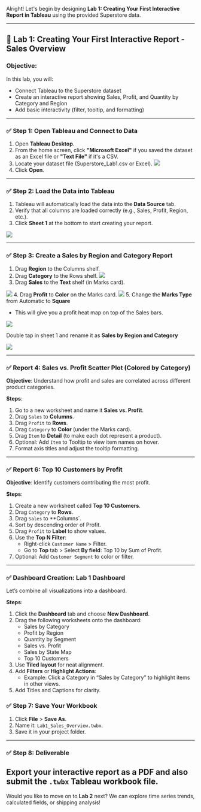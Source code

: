 Alright! Let's begin by designing **Lab 1: Creating Your First Interactive Report in Tableau** using the provided Superstore data.

---

## 📘 **Lab 1: Creating Your First Interactive Report - Sales Overview**

### Objective:
In this lab, you will:
- Connect Tableau to the Superstore dataset
- Create an interactive report showing Sales, Profit, and Quantity by Category and Region
- Add basic interactivity (filter, tooltip, and formatting)

---

### ✅ **Step 1: Open Tableau and Connect to Data**

1. Open **Tableau Desktop**.
2. From the home screen, click **"Microsoft Excel"** if you saved the dataset as an Excel file or **"Text File"** if it's a CSV.
3. Locate your dataset file (Superstore_Lab1.csv or Excel).
![](https://github.com/Neha-Chiluka/tableau-fundamentals/blob/master/Lab1/1.png?raw=true)
4. Click **Open**.

---

### ✅ **Step 2: Load the Data into Tableau**

1. Tableau will automatically load the data into the **Data Source** tab.
2. Verify that all columns are loaded correctly (e.g., Sales, Profit, Region, etc.).
3. Click **Sheet 1** at the bottom to start creating your report.

![](https://github.com/Neha-Chiluka/tableau-fundamentals/blob/master/Lab1/2.png?raw=true)

---

### ✅ **Step 3: Create a Sales by Region and Category Report**

1. Drag **Region** to the Columns shelf.
2. Drag **Category** to the Rows shelf.
![](https://github.com/Neha-Chiluka/tableau-fundamentals/blob/master/Lab1/3.png?raw=true)
3. Drag **Sales** to the **Text** shelf (in Marks card).

![](https://github.com/Neha-Chiluka/tableau-fundamentals/blob/master/Lab1/4.png?raw=true)
4. Drag **Profit** to **Color** on the Marks card.
![](https://github.com/Neha-Chiluka/tableau-fundamentals/blob/master/Lab1/5.png?raw=true)
5. Change the **Marks Type** from Automatic to **Square**
   - This will give you a profit heat map on top of the Sales bars.
   
   ![](https://github.com/Neha-Chiluka/tableau-fundamentals/blob/master/Lab1/6.png?raw=true)

Double tap in sheet 1 and rename it as **Sales by Region and Category**

![](https://github.com/Neha-Chiluka/tableau-fundamentals/blob/master/Lab1/7.png?raw=true)

---

### ✅ **Report 4: Sales vs. Profit Scatter Plot (Colored by Category)**

**Objective**: Understand how profit and sales are correlated across different product categories.

**Steps**:
1. Go to a new worksheet and name it **Sales vs. Profit**.
2. Drag `Sales` to **Columns**.
3. Drag `Profit` to **Rows**.
4. Drag `Category` to **Color** (under the Marks card).
5. Drag `Item` to **Detail** (to make each dot represent a product).
6. Optional: Add `Item` to Tooltip to view item names on hover.
7. Format axis titles and adjust the tooltip formatting.


---

### ✅ **Report 6: Top 10 Customers by Profit**

**Objective**: Identify customers contributing the most profit.

**Steps**:
1. Create a new worksheet called **Top 10 Customers**.
2. Drag `Category` to **Rows**.
3. Drag `Sales` to **Columns`.
4. Sort by descending order of Profit.
5. Drag `Profit` to **Label** to show values.
6. Use the **Top N Filter**:
   - Right-click `Customer Name` > Filter.
   - Go to **Top** tab > Select **By field**: Top 10 by Sum of Profit.
7. Optional: Add `Customer Segment` to color or filter.

---

### ✅ **Dashboard Creation: Lab 1 Dashboard**

Let’s combine all visualizations into a dashboard.

**Steps**:
1. Click the **Dashboard** tab and choose **New Dashboard**.
2. Drag the following worksheets onto the dashboard:
   - Sales by Category
   - Profit by Region
   - Quantity by Segment
   - Sales vs. Profit
   - Sales by State Map
   - Top 10 Customers
3. Use **Tiled layout** for neat alignment.
4. Add **Filters** or **Highlight Actions**:
   - Example: Click a Category in “Sales by Category” to highlight items in other views.
5. Add Titles and Captions for clarity.

### ✅ **Step 7: Save Your Workbook**

1. Click **File** > **Save As**.
2. Name it: `Lab1_Sales_Overview.twbx`.
3. Save it in your project folder.

---

### ✅ **Step 8: Deliverable**

Export your interactive report as a PDF and also submit the `.twbx` Tableau workbook file.
---

Would you like to move on to **Lab 2** next? We can explore time series trends, calculated fields, or shipping analysis!
